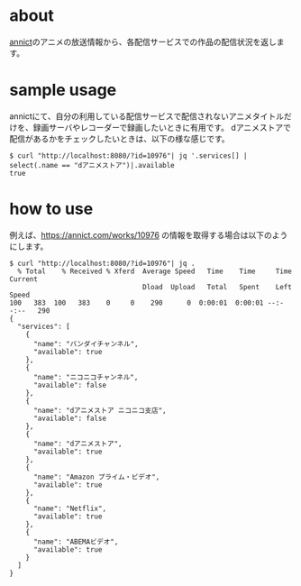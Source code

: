 # about

[annict](https://annict.com/)のアニメの放送情報から、各配信サービスでの作品の配信状況を返します。


# sample usage

annictにて、自分の利用している配信サービスで配信されないアニメタイトルだけを、録画サーバやレコーダーで録画したいときに有用です。
dアニメストアで配信があるかをチェックしたいときは、以下の様な感じです。
```
$ curl "http://localhost:8080/?id=10976"| jq '.services[] | select(.name == "dアニメストア")|.available
true
```


# how to use

例えば、https://annict.com/works/10976 の情報を取得する場合は以下のようにします。
```
$ curl "http://localhost:8080/?id=10976"| jq .
  % Total    % Received % Xferd  Average Speed   Time    Time     Time  Current
                                 Dload  Upload   Total   Spent    Left  Speed
100   383  100   383    0     0    290      0  0:00:01  0:00:01 --:--:--   290
{
  "services": [
    {
      "name": "バンダイチャンネル",
      "available": true
    },
    {
      "name": "ニコニコチャンネル",
      "available": false
    },
    {
      "name": "dアニメストア ニコニコ支店",
      "available": false
    },
    {
      "name": "dアニメストア",
      "available": true
    },
    {
      "name": "Amazon プライム・ビデオ",
      "available": true
    },
    {
      "name": "Netflix",
      "available": true
    },
    {
      "name": "ABEMAビデオ",
      "available": true
    }
  ]
}
```

